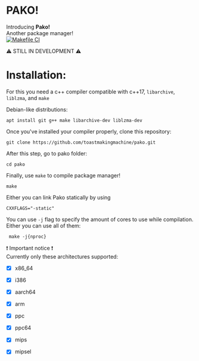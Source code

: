 # PAKO!

Introducing **Pako!**  
Another package manager!  
[![Makefile CI](https://github.com/toastmakingmachine/pako/actions/workflows/makefile.yml/badge.svg?branch=main)](https://github.com/toastmakingmachine/pako/actions/workflows/makefile.yml)  

:warning: STILL IN DEVELOPMENT :warning: 

# Installation:
For this you need a c++ compiler compatible with c++17, ```libarchive```, ```liblzma```, and ```make```

Debian-like distributions:
```
apt install git g++ make libarchive-dev liblzma-dev
```
Once you've installed your compiler properly, clone this repository:
```
git clone https://github.com/toastmakingmachine/pako.git
```
After this step, go to pako folder:
```
cd pako
```
Finally, use ```make``` to compile package manager!
```
make
```
Either you can link Pako statically by using
```
CXXFLAGS="-static"
```
 
You can use ``-j`` flag to specify the  amount of cores to use while compilation. Either you can use all of them:
```
 make -j{nproc}
```

:exclamation: Important notice :exclamation:  
Currently only these architectures supported:  
- [x] x86_64
- [x] i386
- [x] aarch64
- [x] arm
- [x] ppc
- [x] ppc64
- [x] mips
- [x] mipsel

